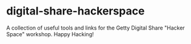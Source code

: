 # digital-share-hackerspace
A collection of useful tools and links for the Getty Digital Share "Hacker Space" workshop. Happy Hacking!
